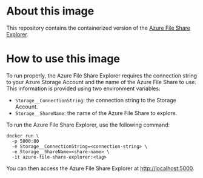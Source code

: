 # About this image
This repository contains the containerized version of the [Azure File Share Explorer](https://github.com/poveilleux/AzureFileShareExplorer).

# How to use this image
To run properly, the Azure File Share Explorer requires the connection string to your Azure Storage Account and the name of the Azure File Share to use. This information is provided using two environment variables:
* `Storage__ConnectionString`: the connection string to the Storage Account.
* `Storage__ShareName`: the name of the Azure File Share to explore.

To run the Azure File Share Explorer, use the following command:
```
docker run \
  -p 5000:80
  -e Storage__ConnectionString=<connection-string> \
  -e Storage__ShareName=<share-name> \
  -it azure-file-share-explorer:<tag>
```
You can then access the Azure File Share Explorer at [http://localhost:5000](http://localhost:5000).
